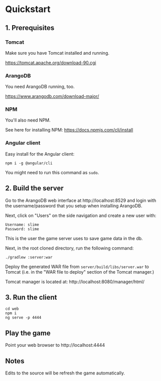 # Quickstart

## 1. Prerequisites

### Tomcat

Make sure you have Tomcat installed and running.

https://tomcat.apache.org/download-90.cgi

### ArangoDB

You need ArangoDB running, too.

https://www.arangodb.com/download-major/

### NPM

You'll also need NPM.

See here for installing NPM: https://docs.npmjs.com/cli/install

### Angular client

Easy install for the Angular client:

`npm i -g @angular/cli`

You might need to run this command as `sudo`.

## 2. Build the server

Go to the ArangoDB web interface at http://localhost:8529 and login with the username/password
that you setup when installing ArangoDB.

Next, click on "Users" on the side navigation and create a new user with:

    Username: slime
    Password: slime

This is the user the game server uses to save game data in the db.

Next, in the root cloned directory, run the following command:

`./gradlew :server:war`

Deploy the generated WAR file from `server/build/libs/server.war` to Tomcat (i.e. in the "WAR file to deploy" section of the Tomcat manager.)

Tomcat manager is located at: http://localhost:8080/manager/html/

## 3. Run the client

    cd web
    npm i
    ng serve -p 4444

## Play the game

Point your web browser to http://localhost:4444

## Notes

Edits to the source will be refresh the game automatically.
